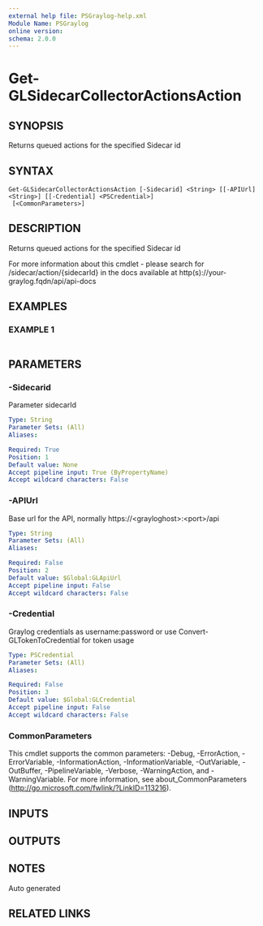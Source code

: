 ```yaml
---
external help file: PSGraylog-help.xml
Module Name: PSGraylog
online version:
schema: 2.0.0
---
```


# Get-GLSidecarCollectorActionsAction

## SYNOPSIS
Returns queued actions for the specified Sidecar id

## SYNTAX

```
Get-GLSidecarCollectorActionsAction [-Sidecarid] <String> [[-APIUrl] <String>] [[-Credential] <PSCredential>]
 [<CommonParameters>]
```

## DESCRIPTION
Returns queued actions for the specified Sidecar id


For more information about this cmdlet - please search for /sidecar/action/{sidecarId} in the docs available at http(s)://your-graylog.fqdn/api/api-docs

## EXAMPLES

### EXAMPLE 1
```

```

## PARAMETERS

### -Sidecarid
Parameter sidecarId

```yaml
Type: String
Parameter Sets: (All)
Aliases:

Required: True
Position: 1
Default value: None
Accept pipeline input: True (ByPropertyName)
Accept wildcard characters: False
```

### -APIUrl
Base url for the API, normally https://\<grayloghost\>:\<port\>/api

```yaml
Type: String
Parameter Sets: (All)
Aliases:

Required: False
Position: 2
Default value: $Global:GLApiUrl
Accept pipeline input: False
Accept wildcard characters: False
```

### -Credential
Graylog credentials as username:password or use Convert-GLTokenToCredential for token usage

```yaml
Type: PSCredential
Parameter Sets: (All)
Aliases:

Required: False
Position: 3
Default value: $Global:GLCredential
Accept pipeline input: False
Accept wildcard characters: False
```

### CommonParameters
This cmdlet supports the common parameters: -Debug, -ErrorAction, -ErrorVariable, -InformationAction, -InformationVariable, -OutVariable, -OutBuffer, -PipelineVariable, -Verbose, -WarningAction, and -WarningVariable. For more information, see about_CommonParameters (http://go.microsoft.com/fwlink/?LinkID=113216).

## INPUTS

## OUTPUTS

## NOTES
Auto generated

## RELATED LINKS
